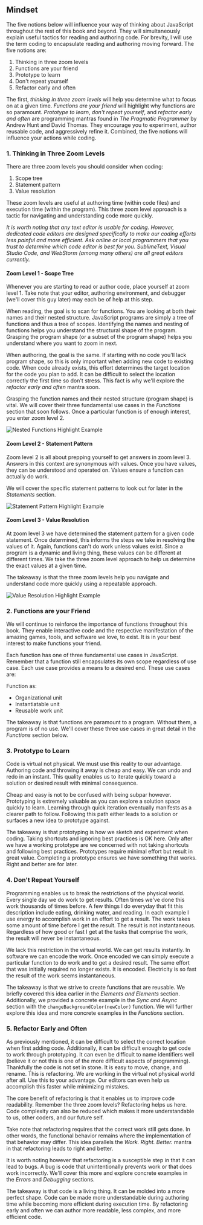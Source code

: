 ## Mindset

The five notions below will influence your way of thinking about JavaScript throughout the rest of this book and beyond. They will simultaneously explain useful tactics for reading and authoring code. For brevity, I will use the term coding to encapsulate reading and authoring moving forward. The five notions are:

1. Thinking in three zoom levels
2. Functions are your friend
3. Prototype to learn
4. Don't repeat yourself
5. Refactor early and often

The first, *thinking in three zoom levels* will help you determine what to focus on at a given time. *Functions are your friend* will highlight why functions are so paramount. *Prototype to learn*, *don't repeat yourself*, and *refactor early and often* are programming mantras found in *The Pragmatic Programmer* by Andrew Hunt and David Thomas. They encourage you to experiment, author reusable code, and aggressively refine it. Combined, the five notions will influence your actions while coding.

### 1. Thinking in Three Zoom Levels

There are three zoom levels you should consider when coding:

1. Scope tree
2. Statement pattern
3. Value resolution

These zoom levels are useful at authoring time (within code files) and execution time (within the program). This three zoom level approach is a tactic for navigating and understanding code more quickly.

*It is worth noting that any text editor is usable for coding. However, dedicated code editors are designed specifically to make our coding efforts less painful and more efficient. Ask online or local programmers that you trust to determine which code editor is best for you. SublimeText, Visual Studio Code, and WebStorm (among many others) are all great editors currently.*

#### Zoom Level 1 - Scope Tree

Whenever you are starting to read or author code, place yourself at zoom level 1. Take note that your editor, authoring environment, and debugger (we'll cover this guy later) may each be of help at this step.

When reading, the goal is to scan for functions. You are looking at both their names and their nested structure. JavaScript programs are simply a tree of functions and thus a tree of scopes. Identifying the names and nesting of functions helps you understand the structural shape of the program. Grasping the program shape (or a subset of the program shape) helps you understand where you want to zoom in next.

When authoring, the goal is the same. If starting with no code you'll lack program shape, so this is only important when adding new code to existing code. When code already exists, this effort determines the target location for the code you plan to add. It can be difficult to select the location correctly the first time so don't stress. This fact is why we'll explore the *refactor early and often* mantra soon.

Grasping the function names and their nested structure (program shape) is vital. We will cover their three fundamental use cases in the *Functions* section that soon follows. Once a particular function is of enough interest, you enter zoom level 2.

![Nested Functions Highlight Example](../assets/img/visual-todo-placeholder.jpg?v1.11 "Nested Functions Highlight Example")

#### Zoom Level 2 - Statement Pattern

Zoom level 2 is all about prepping yourself to get answers in zoom level 3. Answers in this context are synonymous with values. Once you have values, they can be understood and operated on. Values ensure a function can actually do work.

We will cover the specific statement patterns to look out for later in the *Statements* section.

![Statement Pattern Highlight Example](../assets/img/visual-todo-placeholder.jpg?v1.11 "Statement Pattern Highlight Example")

#### Zoom Level 3 - Value Resolution

At zoom level 3 we have determined the statement pattern for a given code statement. Once determined, this informs the steps we take in resolving the values of it. Again, functions can't do work unless values exist. Since a program is a dynamic and living thing, these values can be different at different times. We take the three zoom level approach to help us determine the exact values at a given time.

The takeaway is that the three zoom levels help you navigate and understand code more quickly using a repeatable approach.

![Value Resolution Highlight Example](../assets/img/visual-todo-placeholder.jpg?v1.11 "Value Resolution Highlight Example")

### 2. Functions are your Friend

We will continue to reinforce the importance of functions throughout this book. They enable interactive code and the respective manifestation of the amazing games, tools, and software we love, to exist. It is in your best interest to make functions your friend.

Each function has one of three fundamental use cases in JavaScript. Remember that a function still encapsulates its own scope regardless of use case. Each use case provides a means to a desired end. These use cases are:

Function as:
- Organizational unit
- Instantiatable unit
- Reusable work unit

The takeaway is that functions are paramount to a program. Without them, a program is of no use. We'll cover these three use cases in great detail in the *Functions* section below.

### 3. Prototype to Learn

Code is virtual not physical. We must use this reality to our advantage. Authoring code and throwing it away is cheap and easy. We can undo and redo in an instant. This quality enables us to iterate quickly toward a solution or desired result with minimal consequence.

Cheap and easy is not to be confused with being subpar however. Prototyping is extremely valuable as you can explore a solution space quickly to learn. Learning through quick iteration eventually manifests as a clearer path to follow. Following this path either leads to a solution or surfaces a new idea to prototype against.

The takeaway is that prototyping is how we sketch and experiment when coding. Taking shortcuts and ignoring best practices is OK here. Only after we have a working prototype are we concerned with not taking shortcuts and following best practices. Prototypes require minimal effort but result in great value. Completing a prototype ensures we have something that works. Right and better are for later.

### 4. Don't Repeat Yourself

Programming enables us to break the restrictions of the physical world. Every single day we do work to get results. Often times we've done this work thousands of times before. A few things I do everyday that fit this description include eating, drinking water, and reading. In each example I use energy to accomplish work in an effort to get a result. The work takes some amount of time before I get the result. The result is not instantaneous. Regardless of how good or fast I get at the tasks that comprise the work, the result will never be instantaneous.

We lack this restriction in the virtual world. We can get results instantly. In software we can encode the work. Once encoded we can simply execute a particular function to do work and to get a desired result. The same effort that was initially required no longer exists. It is encoded. Electricity is so fast the result of the work seems instantaneous.

The takeaway is that we strive to create functions that are reusable. We briefly covered this idea earlier in the *Elements and Elements* section. Additionally, we provided a concrete example in the *Sync and Async* section with the `changeBackgroundColor(newColor)` function. We will further explore this idea and more concrete examples in the *Functions* section.

### 5. Refactor Early and Often

As previously mentioned, it can be difficult to select the correct location when first adding code. Additionally, it can be difficult enough to get code to work through prototyping. It can even be difficult to name identifiers well (believe it or not this is one of the more difficult aspects of programming). Thankfully the code is not set in stone. It is easy to move, change, and rename. This is refactoring. We are working in the virtual not physical world after all. Use this to your advantage. Our editors can even help us accomplish this faster while minimizing mistakes.

The core benefit of refactoring is that it enables us to improve code readability. Remember the three zoom levels? Refactoring helps us here. Code complexity can also be reduced which makes it more understandable to us, other coders, and our future self.

Take note that refactoring requires that the correct work still gets done. In other words, the functional behavior remains where the implementation of that behavior may differ. This idea parallels the *Work. Right. Better.* mantra in that refactoring leads to right and better.

It is worth noting however that refactoring is a susceptible step in that it can lead to bugs. A bug is code that unintentionally prevents work or that does work incorrectly. We'll cover this more and explore concrete examples in the *Errors* and *Debugging* sections.

The takeaway is that code is a living thing. It can be molded into a more perfect shape. Code can be made more understandable during authoring time while becoming more efficient during execution time. By refactoring early and often we can author more readable, less complex, and more efficient code.

